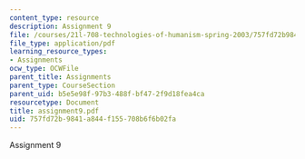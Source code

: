 ```yaml
---
content_type: resource
description: Assignment 9
file: /courses/21l-708-technologies-of-humanism-spring-2003/757fd72b9841a844f155708b6f6b02fa_assignment9.pdf
file_type: application/pdf
learning_resource_types:
- Assignments
ocw_type: OCWFile
parent_title: Assignments
parent_type: CourseSection
parent_uid: b5e5e98f-97b3-488f-bf47-2f9d18fea4ca
resourcetype: Document
title: assignment9.pdf
uid: 757fd72b-9841-a844-f155-708b6f6b02fa
---
```

Assignment 9

